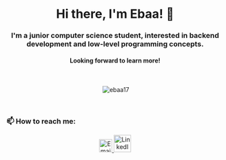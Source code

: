 <h1 align="center">Hi there, I'm Ebaa! 👋</h1>

<h3 align="center">I'm a junior computer science student, interested in backend development and low-level programming concepts.</h3>

<h4 align="center">Looking forward to learn more!</h4>


<br>
<p align = "center">&nbsp;<img align="center" src="https://github-readme-stats.vercel.app/api?username=ebaa17&show_icons=true&locale=en" alt="ebaa17" /></p>

<br>
<h3>📫 How to reach me:</h3>
<p align="center">
  <a href="mailto:ebaaaboelnaga@gmail.com">
    <img alt="Email" height="30" src="https://upload.wikimedia.org/wikipedia/commons/7/7e/Gmail_icon_%282020%29.svg" />
  </a>
  <a href="https://linkedin.com/in/ebaaaboelnaga" target="_blank">
    <img alt="LinkedIn" height="40" src="https://raw.githubusercontent.com/rahuldkjain/github-profile-readme-generator/master/src/images/icons/Social/linked-in-alt.svg" />
  </a> <!--
  <a href="https://codeforces.com/profile/ebaaa" target="_blank">
    <img alt="Codeforces" height="40" src="https://img.icons8.com/ios/452/codeforces.png" />
  </a> -->
</p>



<!--
  🔗 LinkedIn: www.linkedin.com/in/ebaaaboelnaga <br>
  🔗 Gmail: ebaaaboelnaga@gmail.com <br>
-->
  
<!--
**ebaa17/ebaa17** is a ✨ _special_ ✨ repository because its `README.md` (this file) appears on your GitHub profile.

Here are some ideas to get you started:

- 🔭 I’m currently working on ...
- 🌱 I’m currently learning ...
- 👯 I’m looking to collaborate on ...
- 🤔 I’m looking for help with ...
- 💬 Ask me about ...
- 📫 How to reach me: ...
- 😄 Pronouns: ...
- ⚡ Fun fact: ...
-->
